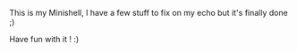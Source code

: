 This is my Minishell, I have a few stuff to fix on my echo but it's finally done ;)

Have fun with it ! :)
